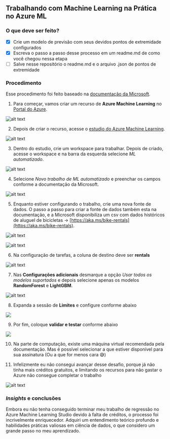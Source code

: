 ## Trabalhando com Machine Learning na Prática no Azure ML

### O que deve ser feito?
- [x] Crie um modelo de previsão com seus devidos pontos de extremidade configurados
- [x] Escreva o passo a passo desse processo em um readme.md de como você chegou nessa etapa
- [ ] Salve nesse repositório o readme.md e o arquivo .json de pontos de extremidade

### Procedimento

Esse procedimento foi feito baseado na [documentação da Microsoft](https://aka.ms/ai900-auto-ml).

1. Para começar, vamos criar um recurso de **Azure Machine Learning** no [Portal do Azure](https://portal.azure.com/#home).

![alt text](../images/azMachineLearning.png)

2. Depois de criar o recurso, acesse o [estudio do Azure Machine Learning](https://ml.azure.com/?azure-portal=true).

![alt text](../images/mlEstudio.png)

3. Dentro do estudio, crie um workspace para trabalhar. Depois de criado, acesse o workspace e na barra da esquerda selecione _ML automatizado_.

![alt text](../images/workspaceML.png)

4. Selecione _Novo trabalho de ML automatizado_ e preenchar os campos conforme a documentação da Microsoft.

![alt text](../images/trabalhoMLauto.png)

5. Enquanto estiver configurando o trabalho, crie uma nova fonte de dados. O passo a passo para criar a fonte de dados também esta na documentação, e a Microsoft disponibiliza um csv com dados históricos de aluguel de bicicletas -> [https://aka.ms/bike-rentals](https://aka.ms/bike-rentals).

![alt text](image.png)

![alt text](image-1.png)

6. Na configuração de tarefas, a coluna de destino deve ser **rentals**

![alt text](image-2.png)

7. Nas **Configurações adicionais** desmarque a opção _Usar todos os modelos suportados_ e depois selecione apenas os modelos **RandomForest** e **LightGBM**. 

![alt text](image-5.png)

8. Expanda a sessão de **Limites** e configure conforme abaixo

![](image-3.png)

9. Por fim, coloque **validar e testar** conforme abaixo

![](image-4.png)

10. Na parte de computação, existe uma máquina virtual recomendada pela documentação. Mas é possível selecionar a que estiver disponível para sua assinatura (Ou a que for menos cara 😅)

11. Infelizmente eu não consegui avançar desse desafio, porque já não tinha mais créditos gratuitos, e limitando os recursos para não gastar o Azure não consegue completar o trabalho

![alt text](image-6.png)

### *Insights* e conclusões

Embora eu não tenha conseguido terminar meu trabalho de regressão no Azure Machine Learning Studio devido à falta de créditos, o processo foi incrivelmente enriquecedor. Adquiri um entendimento teórico profundo e habilidades práticas valiosas em ciência de dados, o que considero um grande passo no meu aprendizado.

